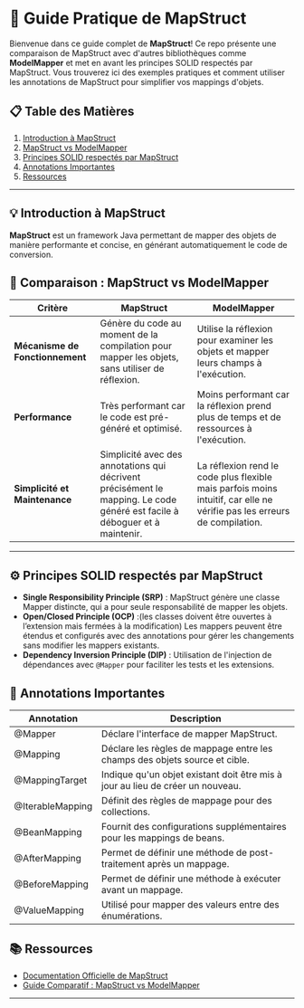 # 🚀 Guide Pratique de MapStruct

Bienvenue dans ce guide complet de **MapStruct**! Ce repo présente une comparaison de MapStruct avec d'autres bibliothèques comme **ModelMapper** et met en avant les principes SOLID respectés par MapStruct. Vous trouverez ici des exemples pratiques et comment utiliser les annotations de MapStruct pour simplifier vos mappings d'objets.

## 📋 Table des Matières

1. [Introduction à MapStruct](#-introduction-à-mapstruct)
2. [MapStruct vs ModelMapper](#-mapstruct-vs-modelmapper)
3. [Principes SOLID respectés par MapStruct](#-principes-solid-respectés-par-mapstruct)
4. [Annotations Importantes](#-annotations-importantes)
5. [Ressources](#-ressources)

---

## 💡 Introduction à MapStruct

**MapStruct** est un framework Java permettant de mapper des objets de manière performante et concise, en générant automatiquement le code de conversion.

## 🔄 Comparaison : MapStruct vs ModelMapper

| Critère                  | MapStruct                                  | ModelMapper                                  |
|--------------------------|---------------------------------------------|----------------------------------------------|
| **Mécanisme de Fonctionnement** | Génère du code au moment de la compilation pour mapper les objets, sans utiliser de réflexion. | Utilise la réflexion pour examiner les objets et mapper leurs champs à l'exécution. |
| **Performance**          | Très performant car le code est pré-généré et optimisé. | Moins performant car la réflexion prend plus de temps et de ressources à l'exécution. |
| **Simplicité et Maintenance** | Simplicité avec des annotations qui décrivent précisément le mapping. Le code généré est facile à déboguer et à maintenir. | La réflexion rend le code plus flexible mais parfois moins intuitif, car elle ne vérifie pas les erreurs de compilation. |


---

## ⚙️ Principes SOLID respectés par MapStruct

- **Single Responsibility Principle (SRP)** : MapStruct génère une classe Mapper distincte, qui a pour seule responsabilité de mapper les objets.
- **Open/Closed Principle (OCP)** :(les classes doivent être ouvertes à l’extension mais fermées à la modification) Les mappers peuvent être étendus et configurés avec des annotations pour gérer les changements sans modifier les mappers existants.
- **Dependency Inversion Principle (DIP)** : Utilisation de l'injection de dépendances avec `@Mapper` pour faciliter les tests et les extensions.

## 🔖 Annotations Importantes

| Annotation                        | Description                                                              |
|------------------------------------|--------------------------------------------------------------------------|
| @Mapper                            | Déclare l'interface de mapper MapStruct.                                  |
| @Mapping                           | Déclare les règles de mappage entre les champs des objets source et cible.|
| @MappingTarget                     | Indique qu'un objet existant doit être mis à jour au lieu de créer un nouveau. |
| @IterableMapping                   | Définit des règles de mappage pour des collections.                       |
| @BeanMapping                       | Fournit des configurations supplémentaires pour les mappings de beans.   |
| @AfterMapping                      | Permet de définir une méthode de post-traitement après un mappage.       |
| @BeforeMapping                     | Permet de définir une méthode à exécuter avant un mappage.               |
| @ValueMapping                      | Utilisé pour mapper des valeurs entre des énumérations.                  |


## 📚 Ressources

- [Documentation Officielle de MapStruct](https://mapstruct.org/documentation/stable/reference/html/)
- [Guide Comparatif : MapStruct vs ModelMapper](#-mapstruct-vs-modelmapper)

---

